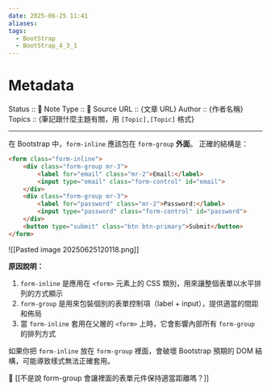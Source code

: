 ```yaml
---
date: 2025-06-25 11:41
aliases: 
tags:
  - BootStrap
  - BootStrap_4_3_1
---
```

# Metadata
Status :: 🌱
Note Type :: 📰
Source URL :: {文章 URL}
Author :: {作者名稱}
Topics :: {筆記跟什麼主題有關，用 `[Topic],[Topic]` 格式}

---

在 Bootstrap 中，`form-inline` 應該包在 `form-group` **外面**。
正確的結構是：

```html
<form class="form-inline">
	<div class="form-group mr-3">
	    <label for="email" class="mr-2">Email:</label>
	    <input type="email" class="form-control" id="email">
	</div>
	<div class="form-group mr-3">
	    <label for="password" class="mr-2">Password:</label>
	    <input type="password" class="form-control" id="password">
	</div>
	<button type="submit" class="btn btn-primary">Submit</button>
</form>
```

![[Pasted image 20250625120118.png]]

**原因說明：**

1. `form-inline` 是應用在 `<form>` 元素上的 CSS 類別，用來讓整個表單以水平排列的方式顯示
2. `form-group` 是用來包裝個別的表單控制項（label + input），提供適當的間距和佈局
3. 當 `form-inline` 套用在父層的 `<form>` 上時，它會影響內部所有 `form-group` 的排列方式

如果你把 `form-inline` 放在 `form-group` 裡面，會破壞 Bootstrap 預期的 DOM 結構，可能導致樣式無法正確套用。

📖 [[不是說 form-group 會讓裡面的表單元件保持適當距離嗎？]]
